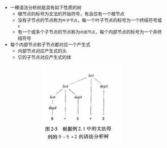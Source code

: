 
* 一棵语法分析树是具有如下性质的树
    - 根节点的标号为文法的开始符号，有且仅有一个根节点
    - 没有子节点的节点称为`叶子节点`，每一个叶子节点的标号为一个终结符号或 `ε`
    - 有一个或多个子节点的节点称为`内部节点`，每个内部节点的标号为一个非终结符号
* 每个内部节点和子节点都对应一个产生式
    - 内部节点对应产生式的头
    - 它的子节点对应产生式的体

<div align=center><img alt="图2.5 - 一个语法分析树.jpg" src="图2.5 - 一个语法分析树.jpg" height="250"/></div>


